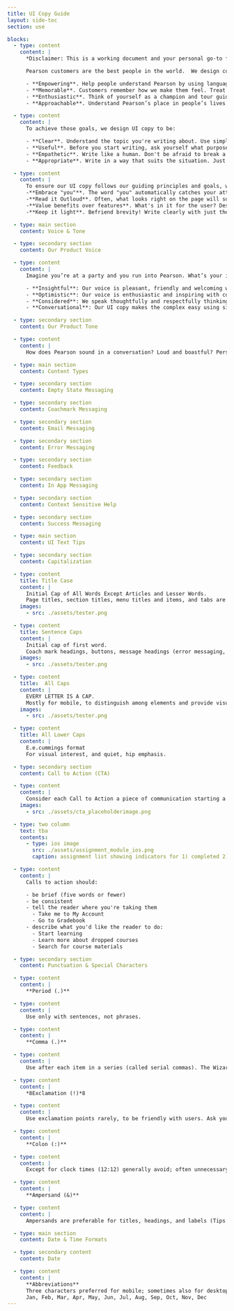 ```yaml
---
title: UI Copy Guide
layout: side-toc
section: use

blocks:
  - type: content
    content: |
      *Disclaimer: This is a working document and your personal go-to for design inspiration and tips on designing UI copy.*

      Pearson customers are the best people in the world.  We design content experiences for them with the goal to be:

      - **Empowering**. Help people understand Pearson by using language that informs, empowers, and encourages them to make the most of our products.
      - **Memorable**. Customers remember how we make them feel. Treat people with the respect they deserve. Put yourself in their shoes, and don't patronize them. Remember that they have other things to do. Be considerate and inclusive. Don't market at people, communicate with them.
      - **Enthusiastic**. Think of yourself as a champion and tour guide for our readers. Whether you’re leading them through our marketing website, apps, or educational materials, communicate in a positive, optimistic, and helpful way. After all, there will be ebbs and flows in their journey, let's keep people motivated.
      - **Approachable**. Understand Pearson’s place in people’s lives and be transparent about known issues. Tell them what they need to know, not just what we want to say. Give them the information they need, along with opportunities to learn more.

  - type: content
    content: |
      To achieve those goals, we design UI copy to be:

      - **Clear**. Understand the topic you're writing about. Use simple words and sentences.
      - **Useful**. Before you start writing, ask yourself what purpose does this serve? Who is going to read it? What do they need to know?
      - **Empathetic**. Write like a human. Don't be afraid to break a few rules if it makes your writing more relatable. All of our content, from sign in copy to system notifications, should be warm and human.
      - **Appropriate**. Write in a way that suits the situation. Just like you do in face-to-face conversations, adapt your tone depending on who you're writing to and what you're writing about.

  - type: content
    content: |
      To ensure our UI copy follows our guiding principles and goals, we:
      -**Embrace "you"**. The word "you" automatically catches your attention and establishes a relationship between you and your reader. Be personable. It brings your reader into the conversation.
      -**Read it Outloud**. Often, what looks right on the page will sound awkward and robotic outloud. Read outloud to hear the conversational style of your UI copy. If it doesn't sound right read outloud, it's not conversational.
      -**Value benefits over features**. What's in it for the user? Design customer-focused UI copy focused on how learning features will make the user's life easier.
      -**Keep it light**. Befriend brevity! Write clearly with just the right amount appropriate for the conversation.

  - type: main section
    content: Voice & Tone

  - type: secondary section
    content: Our Product Voice

  - type: content
    content: |
      Imagine you’re at a party and you run into Pearson. What’s your impression? Are we friendly? Engaging? Someone you’d like to hang out with again?  Every exchange between the product and the user is a social interaction that results in emotional reactions, experiences, and relationships. Our personality is reflected in how we carry the conversation with our users throughout the learning journey. How we carry the conversation should be:

      - **Insightful**: Our voice is pleasant, friendly and welcoming with copy that is crafted to have an intuitive emotional sensitivity to the needs of the user.
      - **Optimistic**: Our voice is enthusiastic and inspiring with copy that is crafted to connect the feeling of achievement with our brand.
      - **Considered**: We speak thoughtfully and respectfully thinking of the users’ feelings first to reflect a global voice with memorable experiences.
      - **Conversational**: Our UI copy makes the complex easy using simple, clear language to evoke feelings of intimacy and connection to our product.

  - type: secondary section
    content: Our Product Tone

  - type: content
    content: |
      How does Pearson sound in a conversation? Loud and boastful? Personable and inviting? Laid back and witty? Our tone  is a subset of our personality and should be adjusted for the situation. Use the emotional state and mental model of the user as your guiding compass and adjust your tone accordingly. For example, UI copy for assessments would be sensitive to user anxiety about taking an exam online. To be empathetic of that, your copy would be calm, clear, and pleasant oppose to witty or formal, which may create more anxiety.

  - type: main section
    content: Content Types

  - type: secondary section
    content: Empty State Messaging

  - type: secondary section
    content: Coachmark Messaging

  - type: secondary section
    content: Email Messaging

  - type: secondary section
    content: Error Messaging

  - type: secondary section
    content: Feedback

  - type: secondary section
    content: In App Messaging

  - type: secondary section
    content: Context Sensitive Help

  - type: secondary section
    content: Success Messaging

  - type: main section
    content: UI Text Tips

  - type: secondary section
    content: Capitalization

  - type: content
    title: Title Case
    content: |
      Initial Cap of All Words Except Articles and Lesser Words.
      Page titles, section titles, menu titles and items, and tabs are designed in title case.
    images:
      - src: ./assets/tester.png

  - type: content
    title: Sentence Caps
    content: |
      Initial cap of first word.
      Coach mark headings, buttons, message headings (error messaging, notifications, success messaging, etc.), field/option labels, links, tool tips and info tips are designed in sentence caps.
    images:
      - src: ./assets/tester.png

  - type: content
    title:  All Caps
    content: |
      EVERY LETTER IS A CAP.
      Mostly for mobile, to distinguish among elements and provide visual interest. Use only for short 2-3 word labels, not for messages, phrases, or longer labels, where all caps could simulate shouting.
    images:
      - src: ./assets/tester.png

  - type: content
    title: All Lower Caps
    content: |
      E.e.cummings format
      For visual interest, and quiet, hip emphasis.

  - type: secondary section
    content: Call to Action (CTA)   

  - type: content
    content: |
      Consider each Call to Action a piece of communication starting a conversation or learning process.
    images:
      - src: ./assets/cta_placeholderimage.png

  - type: two column
    text: tba
    contents:
      - type: ios image
        src: ./assets/assignment_module_ios.png
        caption: assignment list showing indicators for 1) completed 2) overdue 3) in progress and 4) not yet started assignments.

  - type: content
    content: |
      Calls to action should:

      - be brief (five words or fewer)
      - be consistent
      - tell the reader where you're taking them
        - Take me to My Account
        - Go to Gradebook
      - describe what you'd like the reader to do:
        - Start learning
        - Learn more about dropped courses
        - Search for course materials

  - type: secondary section
    content: Punctuation & Special Characters

  - type: content
    content: |
      **Period (.)**

  - type: content
    content: |
      Use only with sentences, not phrases.

  - type: content
    content: |
      **Comma (.)**

  - type: content
    content: |
      Use after each item in a series (called serial commas). The Wizard of oZ, This Is Spinal Tap, Monty Python and the Holy Grail, Stop Making Sense, and Particle Fever are sublime films.

  - type: content
    content: |
      *8Exclamation (!)*8

  - type: content
    content: |
      Use exclamation points rarely, to be friendly with users. Ask yourself, is this something so exciting that you should shout it out?

  - type: content
    content: |
      **Colon (:)**

  - type: content
    content: |
      Except for clock times (12:12) generally avoid; often unnecessary since headings and labels are obvious. Much cleaner without them.

  - type: content
    content: |
      **Ampersand (&)**

  - type: content
    content: |
      Ampersands are preferable for titles, headings, and labels (Tips & Tours), but don't use in sentences.

  - type: main section
    content: Date & Time Formats

  - type: secondary content
    content: Date

  - type: content
    content: |
      **Abbreviations**
      Three characters preferred for mobile; sometimes also for desktop depending on space and product.
      Jan, Feb, Mar, Apr, May, Jun, Jul, Aug, Sep, Oct, Nov, Dec
---
```

